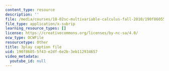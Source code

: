 ```yaml
---
content_type: resource
description: ''
file: /media/courses/18-02sc-multivariable-calculus-fall-2010/190f86055f43e2df6e2b3eb112934657_f2KsJBClJ1g.srt
file_type: application/x-subrip
learning_resource_types: []
license: https://creativecommons.org/licenses/by-nc-sa/4.0/
ocw_type: OCWFile
resourcetype: Other
title: 3play caption file
uid: 190f8605-5f43-e2df-6e2b-3eb112934657
video_metadata:
  youtube_id: null
---
```

